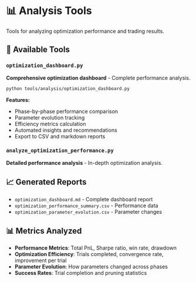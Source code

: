 # 📊 Analysis Tools

Tools for analyzing optimization performance and trading results.

## 🚀 Available Tools

### `optimization_dashboard.py`
**Comprehensive optimization dashboard** - Complete performance analysis.

```bash
python tools/analysis/optimization_dashboard.py
```

**Features:**
- Phase-by-phase performance comparison
- Parameter evolution tracking
- Efficiency metrics calculation
- Automated insights and recommendations
- Export to CSV and markdown reports

### `analyze_optimization_performance.py`
**Detailed performance analysis** - In-depth optimization analysis.

## 📈 Generated Reports

- `optimization_dashboard.md` - Complete dashboard report
- `optimization_performance_summary.csv` - Performance data
- `optimization_parameter_evolution.csv` - Parameter changes

## 📊 Metrics Analyzed

- **Performance Metrics**: Total PnL, Sharpe ratio, win rate, drawdown
- **Optimization Efficiency**: Trials completed, convergence rate, improvement per trial
- **Parameter Evolution**: How parameters changed across phases
- **Success Rates**: Trial completion and pruning statistics
